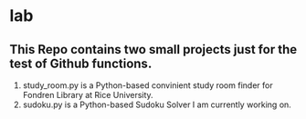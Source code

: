 lab
===
This Repo contains two small projects just for the test of Github functions.
---
1. study_room.py is a Python-based convinient study room finder for Fondren Library at Rice University.
2. sudoku.py is a Python-based Sudoku Solver I am currently working on.
